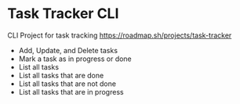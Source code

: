 # Task Tracker CLI
CLI Project for task tracking
https://roadmap.sh/projects/task-tracker

- Add, Update, and Delete tasks
- Mark a task as in progress or done
- List all tasks
- List all tasks that are done
- List all tasks that are not done
- List all tasks that are in progress